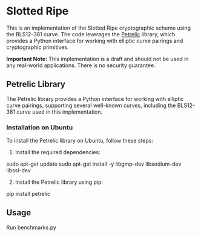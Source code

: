 # Slotted Ripe

This is an implementation of the Slotted Ripe cryptographic scheme using the BLS12-381 curve. The code leverages the [Petrelic](https://github.com/asonnino/petrelic) library, which provides a Python interface for working with elliptic curve pairings and cryptographic primitives.

**Important Note:** This implementation is a draft and should not be used in any real-world applications. There is no security guarantee.

## Petrelic Library

The Petrelic library provides a Python interface for working with elliptic curve pairings, supporting several well-known curves, including the BLS12-381 curve used in this implementation.

### Installation on Ubuntu

To install the Petrelic library on Ubuntu, follow these steps:

1. Install the required dependencies:

sudo apt-get update
sudo apt-get install -y libgmp-dev libsodium-dev libssl-dev


2. Install the Petrelic library using pip:

pip install petrelic


## Usage

Run benchmarks.py
